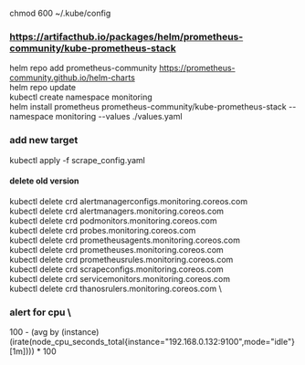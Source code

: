 chmod 600 ~/.kube/config

### https://artifacthub.io/packages/helm/prometheus-community/kube-prometheus-stack


helm repo add prometheus-community https://prometheus-community.github.io/helm-charts \
helm repo update \
kubectl create namespace monitoring \
helm install prometheus prometheus-community/kube-prometheus-stack --namespace monitoring --values ./values.yaml

### add new target

kubectl apply -f scrape_config.yaml

#### delete old version
kubectl delete crd alertmanagerconfigs.monitoring.coreos.com \
kubectl delete crd alertmanagers.monitoring.coreos.com \
kubectl delete crd podmonitors.monitoring.coreos.com \
kubectl delete crd probes.monitoring.coreos.com \
kubectl delete crd prometheusagents.monitoring.coreos.com \
kubectl delete crd prometheuses.monitoring.coreos.com \
kubectl delete crd prometheusrules.monitoring.coreos.com \
kubectl delete crd scrapeconfigs.monitoring.coreos.com \
kubectl delete crd servicemonitors.monitoring.coreos.com \
kubectl delete crd thanosrulers.monitoring.coreos.com \

### alert for cpu \
100 - (avg by (instance)(irate(node_cpu_seconds_total{instance="192.168.0.132:9100",mode="idle"}[1m]))) * 100